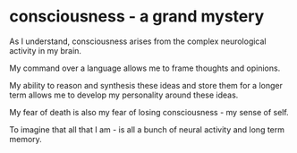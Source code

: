 # consciousness - a grand mystery

As I understand, consciousness arises from the complex neurological activity in my brain.

My command over a language allows me to frame thoughts and opinions.

My ability to reason and synthesis these ideas and store them for a longer term allows me to develop my personality around these ideas.

My fear of death is also my fear of losing consciousness - my sense of self.

To imagine that all that I am - is all a bunch of neural activity and long term memory.
